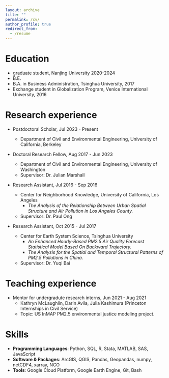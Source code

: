 ```yaml
---
layout: archive
title: ""
permalink: /cv/
author_profile: true
redirect_from:
  - /resume
---
```


Education
======
* graduate student, Nanjing University 2020-2024
* B.E.
* B.A. in Business Administration, Tsinghua University, 2017
* Exchange student in Globalization Program, Venice International University, 2016

Research experience
======
* Postdoctoral Scholar, Jul 2023 - Present
  * Department of Civil and Environmental Engineering, University of California, Berkeley
      
* Doctoral Research Fellow, Aug 2017 - Jun 2023
  * Department of Civil and Environmental Engineering, University of Washington
  * Supervisor: Dr. Julian Marshall

* Research Assistant, Jul 2016 - Sep 2016
  * Center for Neighborhood Knowledge, University of California, Los Angeles
    * <em>The Analysis of the Relationship Between Urban Spatial Structure and Air Pollution in Los Angeles County.</em>
  * Supervisor: Dr. Paul Ong

* Research Assistant, Oct 2015 - Jul 2017
  * Center for Earth System Science, Tsinghua University 
    * <em>An Enhanced Hourly-Based PM2.5 Air Quality Forecast Statistical Model Based On Backward Trajectory.</em>
    * <em>The Analysis for the Spatial and Temporal Structural Patterns of PM2.5 Pollutions in China.</em>
  * Supervisor: Dr. Yuqi Bai

  
Teaching experience
======
* Mentor for undergradute research interns, Jun 2021 - Aug 2021
  * Kathryn McLaughlin, Darin Avila, Julia Kashimura (Princeton Internships in Civil Service)
  * Topic: US InMAP PM2.5 environmental justice modeling project. 

Skills
======
* **Programming Languages**: Python, SQL, R, Stata, MATLAB, SAS, JavaScript
* **Software & Packages**: ArcGIS, QGIS, Pandas, Geopandas, numpy, netCDF4, xarray, NCO
* **Tools**: Google Cloud Platform, Google Earth Engine, Git, Bash

